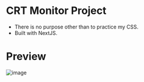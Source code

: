 # CRT Monitor Project

 - There is no purpose other than to practice my CSS.
 - Built with NextJS.

# Preview
![image](https://user-images.githubusercontent.com/77583463/172068208-c1f3832e-39f6-456c-b5d8-71679d64921f.png)
